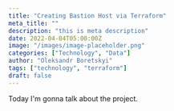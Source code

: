 ```yaml
---
title: "Creating Bastion Host via Terraform"
meta_title: ""
description: "this is meta description"
date: 2022-04-04T05:00:00Z
image: "/images/image-placeholder.png"
categories: ["Technology", "Data"]
author: "Oleksandr Boretskyi"
tags: ["technology", "terraform"]
draft: false
---
```


Today I'm gonna talk about the project.